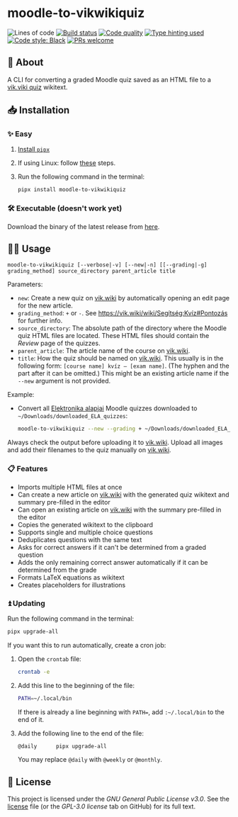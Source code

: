 # moodle-to-vikwikiquiz

![Lines of code](https://img.shields.io/badge/lines_of_code-400+-blue)
[![Build status](https://scrutinizer-ci.com/g/gy-mate/moodle-to-vikwikiquiz/badges/build.png?b=main)](https://scrutinizer-ci.com/g/gy-mate/moodle-to-vikwikiquiz/build-status/main)
[![Code quality](https://img.shields.io/scrutinizer/quality/g/gy-mate/moodle-to-vikwikiquiz/main)](https://scrutinizer-ci.com/g/gy-mate/moodle-to-vikwikiquiz/)
[![Type hinting used](https://img.shields.io/badge/type_hinting-used-brightgreen)](https://docs.python.org/3/library/typing.html)
[![Code style: Black](https://img.shields.io/badge/code_style-black-black.svg)](https://github.com/psf/black)
[![PRs welcome](https://img.shields.io/badge/PRs-welcome-brightgreen)](https://docs.github.com/en/pull-requests/collaborating-with-pull-requests/proposing-changes-to-your-work-with-pull-requests/creating-a-pull-request)


## 📖 About

A CLI for converting a graded Moodle quiz saved as an HTML file to a [vik.viki quiz](https://vik.wiki/wiki/Segítség:Kvíz) wikitext.


## 📥 Installation

### ✨ Easy

1. [Install `pipx`](https://pipx.pypa.io/stable/#install-pipx)
1. If using Linux: follow [these](https://github.com/asweigart/pyperclip/blob/master/docs/index.rst#not-implemented-error) steps.
1. Run the following command in the terminal:

    ```bash
    pipx install moodle-to-vikwikiquiz
    ```


### 🛠️ Executable (doesn't work yet)

Download the binary of the latest release from [here](https://github.com/gy-mate/moodle-to-vikwikiquiz/releases/latest).


## 🧑‍💻 Usage

```text
moodle-to-vikwikiquiz [--verbose|-v] [--new|-n] [[--grading|-g] grading_method] source_directory parent_article title
```

Parameters:
* `new`: Create a new quiz on [vik.wiki](https://vik.wiki/) by automatically opening an edit page for the new article.
* `grading_method`: `+` or `-`. See https://vik.wiki/wiki/Segítség:Kvíz#Pontozás for further info.
* `source_directory`: The absolute path of the directory where the Moodle quiz HTML files are located. 
These HTML files should contain the _Review_ page of the quizzes.
* `parent_article`: The article name of the course on [vik.wiki](https://vik.wiki/).
* `title`: How the quiz should be named on [vik.wiki](https://vik.wiki/). This usually is in the following form: 
`[course name] kvíz – [exam name]`. (The hyphen and the part after it can be omitted.) 
This might be an existing article name if the `--new` argument is not provided.

Example:
* Convert all [Elektronika alapjai](https://vik.wiki/wiki/Elektronika_alapjai) Moodle quizzes downloaded to `~/Downloads/downloaded_ELA_quizzes`:

    ```bash
    moodle-to-vikwikiquiz --new --grading + ~/Downloads/downloaded_ELA_quizzes "Elektronika alapjai" "Elektronika alapjai kvíz"
    ```

Always check the output before uploading it to [vik.wiki](https://vik.wiki/). 
Upload all images and add their filenames to the quiz manually on [vik.wiki](https://vik.wiki/).


### 📋 Features

* Imports multiple HTML files at once
* Can create a new article on [vik.wiki](https://vik.wiki/) with the generated quiz wikitext and summary pre-filled in the editor
* Can open an existing article on [vik.wiki](https://vik.wiki/) with the summary pre-filled in the editor
* Copies the generated wikitext to the clipboard
* Supports single and multiple choice questions
* Deduplicates questions with the same text
* Asks for correct answers if it can't be determined from a graded question
* Adds the only remaining correct answer automatically if it can be determined from the grade
* Formats LaTeX equations as wikitext
* Creates placeholders for illustrations


### ⏫ Updating

Run the following command in the terminal:

```bash
pipx upgrade-all
```

If you want this to run automatically, create a cron job:

1. Open the `crontab` file:

    ```bash
    crontab -e
    ```
1. Add this line to the beginning of the file:
    ```bash
    PATH=~/.local/bin
    ```
    If there is already a line beginning with `PATH=`, add `:~/.local/bin` to the end of it.
1. Add the following line to the end of the file:

    ```bash
    @daily		pipx upgrade-all
    ```

   You may replace `@daily` with `@weekly` or `@monthly`.


## 📜 License

This project is licensed under the _GNU General Public License v3.0_.
See the [license](copying.txt) file (or the _GPL-3.0 license_ tab on GitHub) for its full text.